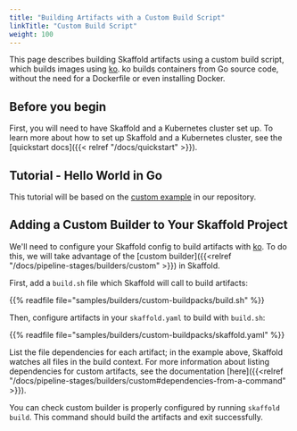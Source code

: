 ```yaml
---
title: "Building Artifacts with a Custom Build Script"
linkTitle: "Custom Build Script"
weight: 100
---
```


This page describes building Skaffold artifacts using a custom build script, which builds images using [ko](https://github.com/google/ko).
ko builds containers from Go source code, without the need for a Dockerfile or
even installing Docker.

## Before you begin

First, you will need to have Skaffold and a Kubernetes cluster set up.
To learn more about how to set up Skaffold and a Kubernetes cluster, see the [quickstart docs]({{< relref "/docs/quickstart" >}}).

## Tutorial - Hello World in Go

This tutorial will be based on the [custom example](https://github.com/GoogleContainerTools/skaffold/tree/master/examples/custom) in our repository.


## Adding a Custom Builder to Your Skaffold Project

We'll need to configure your Skaffold config to build artifacts with [ko](https://github.com/google/ko).
To do this, we will take advantage of the [custom builder]({{<relref "/docs/pipeline-stages/builders/custom" >}}) in Skaffold.

First, add a `build.sh` file which Skaffold will call to build artifacts:

{{% readfile file="samples/builders/custom-buildpacks/build.sh" %}}

Then, configure artifacts in your `skaffold.yaml` to build with `build.sh`: 

{{% readfile file="samples/builders/custom-buildpacks/skaffold.yaml" %}}

List the file dependencies for each artifact; in the example above, Skaffold watches all files in the build context.
For more information about listing dependencies for custom artifacts, see the documentation [here]({{<relref "/docs/pipeline-stages/builders/custom#dependencies-from-a-command" >}}).

You can check custom builder is properly configured by running `skaffold build`.
This command should build the artifacts and exit successfully.

